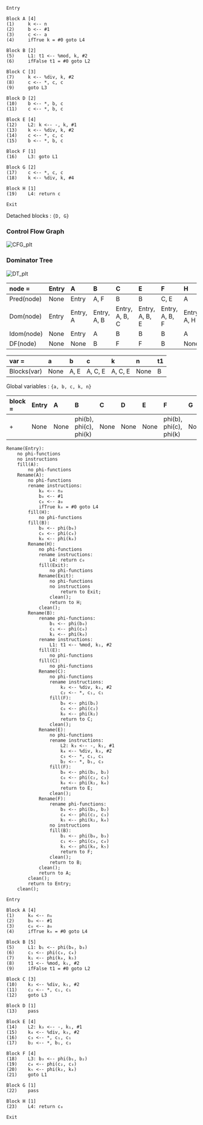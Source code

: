 ```
Entry

Block A [4]
(1) 	k <-- n
(2) 	b <-- #1
(3) 	c <-- a
(4) 	ifTrue k = #0 goto L4

Block B [2]
(5) 	L1: t1 <-- %mod, k, #2
(6) 	ifFalse t1 = #0 goto L2

Block C [3]
(7) 	k <-- %div, k, #2
(8) 	c <-- *, c, c
(9) 	goto L3

Block D [2]
(10)	b <-- *, b, c
(11)	c <-- *, b, c

Block E [4]
(12)	L2: k <-- -, k, #1
(13)	k <-- %div, k, #2
(14)	c <-- *, c, c
(15)	b <-- *, b, c

Block F [1]
(16)	L3: goto L1

Block G [2]
(17)	c <-- *, c, c
(18)	k <-- %div, k, #4

Block H [1]
(19)	L4: return c

Exit
```

Detached blocks : ```{D, G}```

### Control Flow Graph

![CFG_plt](cfg/draw_planar.png)

### Dominator Tree

![DT_plt](dt/draw_planar.png)

| node =     | Entry   | A        | B           | C              | E              | F              | H           | Exit              |
|:-----------|:--------|:---------|:------------|:---------------|:---------------|:---------------|:------------|:------------------|
| Pred(node) | None    | Entry    | A, F        | B              | B              | C, E           | A           | H                 |
| Dom(node)  | Entry   | Entry, A | Entry, A, B | Entry, A, B, C | Entry, A, B, E | Entry, A, B, F | Entry, A, H | Entry, A, H, Exit |
| Idom(node) | None    | Entry    | A           | B              | B              | B              | A           | H                 |
| DF(node)   | None    | None     | B           | F              | F              | B              | None        | None              |

| var =       | a    | b    | c       | k       | n    | t1   |
|:------------|:-----|:-----|:--------|:--------|:-----|:-----|
| Blocks(var) | None | A, E | A, C, E | A, C, E | None | B    |

Global variables : ```{a, b, c, k, n}```

| block =   | Entry   | A    | B                      | C    | D    | E    | F                      | G    | H    | Exit   |
|:----------|:--------|:-----|:-----------------------|:-----|:-----|:-----|:-----------------------|:-----|:-----|:-------|
| +         | None    | None | phi(b), phi(c), phi(k) | None | None | None | phi(b), phi(c), phi(k) | None | None | None   |

```
Rename(Entry):
    no phi-functions
    no instructions
    fill(A):
        no phi-functions
    Rename(A):
        no phi-functions
        rename instructions:
            k₀ <-- n₀
            b₀ <-- #1
            c₀ <-- a₀
            ifTrue k₀ = #0 goto L4
        fill(H):
            no phi-functions
        fill(B):
            b₀ <-- phi(b₀)
            c₀ <-- phi(c₀)
            k₀ <-- phi(k₀)
        Rename(H):
            no phi-functions
            rename instructions:
                L4: return c₀
            fill(Exit):
                no phi-functions
            Rename(Exit):
                no phi-functions
                no instructions
                    return to Exit;
                clean();
                return to H;
            clean();
        Rename(B):
            rename phi-functions:
                b₁ <-- phi(b₀)
                c₁ <-- phi(c₀)
                k₁ <-- phi(k₀)
            rename instructions:
                L1: t1 <-- %mod, k₁, #2
            fill(E):
                no phi-functions
            fill(C):
                no phi-functions
            Rename(C):
                no phi-functions
                rename instructions:
                    k₂ <-- %div, k₁, #2
                    c₂ <-- *, c₁, c₁
                fill(F):
                    b₀ <-- phi(b₁)
                    c₀ <-- phi(c₂)
                    k₀ <-- phi(k₂)
                    return to C;
                clean();
            Rename(E):
                no phi-functions
                rename instructions:
                    L2: k₃ <-- -, k₁, #1
                    k₄ <-- %div, k₃, #2
                    c₃ <-- *, c₁, c₁
                    b₂ <-- *, b₁, c₃
                fill(F):
                    b₀ <-- phi(b₁, b₂)
                    c₀ <-- phi(c₂, c₃)
                    k₀ <-- phi(k₂, k₄)
                    return to E;
                clean();
            Rename(F):
                rename phi-functions:
                    b₃ <-- phi(b₁, b₂)
                    c₄ <-- phi(c₂, c₃)
                    k₅ <-- phi(k₂, k₄)
                no instructions
                fill(B):
                    b₁ <-- phi(b₀, b₃)
                    c₁ <-- phi(c₀, c₄)
                    k₁ <-- phi(k₀, k₅)
                    return to F;
                clean();
                return to B;
            clean();
            return to A;
        clean();
        return to Entry;
    clean();
```

```
Entry

Block A [4]
(1) 	k₀ <-- n₀
(2) 	b₀ <-- #1
(3) 	c₀ <-- a₀
(4) 	ifTrue k₀ = #0 goto L4

Block B [5]
(5) 	L1: b₁ <-- phi(b₀, b₃)
(6) 	c₁ <-- phi(c₀, c₄)
(7) 	k₁ <-- phi(k₀, k₅)
(8) 	t1 <-- %mod, k₁, #2
(9) 	ifFalse t1 = #0 goto L2

Block C [3]
(10)	k₂ <-- %div, k₁, #2
(11)	c₂ <-- *, c₁, c₁
(12)	goto L3

Block D [1]
(13)	pass

Block E [4]
(14)	L2: k₃ <-- -, k₁, #1
(15)	k₄ <-- %div, k₃, #2
(16)	c₃ <-- *, c₁, c₁
(17)	b₂ <-- *, b₁, c₃

Block F [4]
(18)	L3: b₃ <-- phi(b₁, b₂)
(19)	c₄ <-- phi(c₂, c₃)
(20)	k₅ <-- phi(k₂, k₄)
(21)	goto L1

Block G [1]
(22)	pass

Block H [1]
(23)	L4: return c₀

Exit
```

